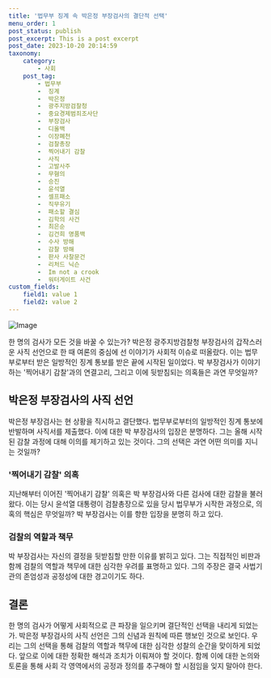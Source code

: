```yaml
---
title: '법무부 징계 속 박은정 부장검사의 결단적 선택'
menu_order: 1
post_status: publish
post_excerpt: This is a post excerpt
post_date: 2023-10-20 20:14:59
taxonomy:
    category:
        - 사회
    post_tag:
        - 법무부
        -  징계
        -  박은정
        -  광주지방검찰청
        -  중요경제범죄조사단
        -  부장검사
        -  디올백
        -  이장폐천
        -  검찰총장
        -  찍어내기 감찰
        -  사직
        -  고발사주
        -  무혐의
        -  승진
        -  윤석열
        -  셀프패소
        -  직무유기
        -  패소할 결심
        -  김학의 사건
        -  최은순
        -  김건희 명품백
        -  수사 방해
        -  감찰 방해
        -  판사 사찰문건
        -  리처드 닉슨
        -  Im not a crook
        -  워터게이트 사건
custom_fields:
    field1: value 1
    field2: value 2
---
```


![Image](https://imgnews.pstatic.net/image/586/2024/02/06/0000072480_001_20240206165501506.jpg?type=w647)


한 명의 검사가 모든 것을 바꿀 수 있는가? 박은정 광주지방검찰청 부장검사의 갑작스러운 사직 선언으로 한 때 여론의 중심에 선 이야기가 사회적 이슈로 떠올랐다. 이는 법무부로부터 받은 일방적인 징계 통보를 받은 끝에 시작된 일이었다. 박 부장검사가 이야기하는 '찍어내기 감찰'과의 연결고리, 그리고 이에 뒷받침되는 의혹들은 과연 무엇일까?

## 박은정 부장검사의 사직 선언
박은정 부장검사는 현 상황을 직시하고 결단했다. 법무부로부터의 일방적인 징계 통보에 반발하며 사직서를 제출했다. 이에 대한 박 부장검사의 입장은 분명하다. 그는 올해 시작된 감찰 과정에 대해 이의를 제기하고 있는 것이다. 그의 선택은 과연 어떤 의미를 지니는 것일까?

### '찍어내기 감찰' 의혹
지난해부터 이어진 '찍어내기 감찰' 의혹은 박 부장검사와 다른 검사에 대한 감찰을 불러왔다. 이는 당시 윤석열 대통령이 검찰총장으로 있을 당시 법무부가 시작한 과정으로, 의혹의 핵심은 무엇일까? 박 부장검사는 이를 향한 입장을 분명히 하고 있다.

### 검찰의 역할과 책무
박 부장검사는 자신의 결정을 뒷받침할 만한 이유를 밝히고 있다. 그는 직접적인 비판과 함께 검찰의 역할과 책무에 대한 심각한 우려를 표명하고 있다. 그의 주장은 결국 사법기관의 존엄성과 공정성에 대한 경고이기도 하다.

## 결론
한 명의 검사가 어떻게 사회적으로 큰 파장을 일으키며 결단적인 선택을 내리게 되었는가. 박은정 부장검사의 사직 선언은 그의 신념과 원칙에 따른 행보인 것으로 보인다. 우리는 그의 선택을 통해 검찰의 역할과 책무에 대한 심각한 성찰의 순간을 맞이하게 되었다. 앞으로 이에 대한 정확한 해석과 조치가 이뤄져야 할 것이다. 함께 이에 대한 논의와 토론을 통해 사회 각 영역에서의 공정과 정의를 추구해야 할 시점임을 잊지 말아야 한다.
